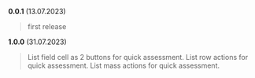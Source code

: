 **0.0.1** (13.07.2023)
> first release

**1.0.0** (31.07.2023)
> List field cell as 2 buttons for quick assessment.
> List row actions for quick assessment.
> List mass actions for quick assessment.
